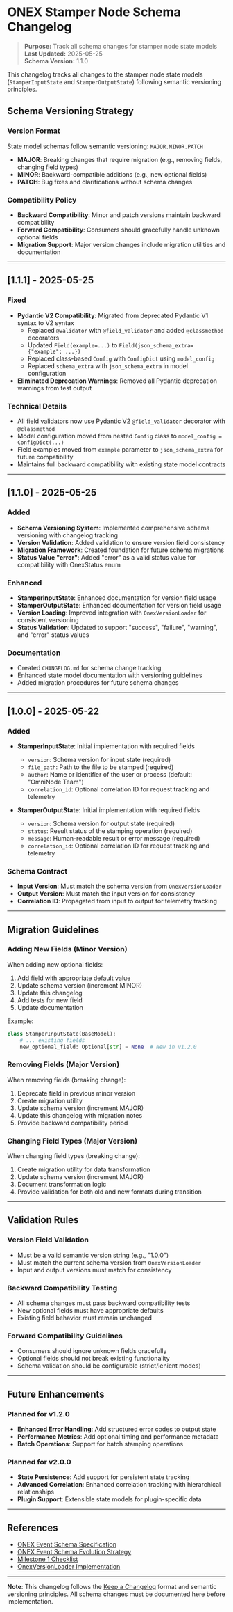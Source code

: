 <!-- === OmniNode:Metadata ===
metadata_version: 0.1.0
protocol_version: 1.1.0
owner: OmniNode Team
copyright: OmniNode Team
schema_version: 1.1.0
name: CHANGELOG.md
version: 1.0.0
uuid: 1c57352c-4e25-419a-a223-19f512e8faa1
author: OmniNode Team
created_at: 2025-05-28T12:40:27.484017
last_modified_at: 2025-05-28T17:20:04.084097
description: Stamped by ONEX
state_contract: state_contract://default
lifecycle: active
hash: 8d08ca55df467a88939c1ed37fe83182d3cb51039916082bd4bf3fb77c7d7065
entrypoint: python@CHANGELOG.md
runtime_language_hint: python>=3.11
namespace: omnibase.stamped.CHANGELOG
meta_type: tool
<!-- === /OmniNode:Metadata === -->


# ONEX Stamper Node Schema Changelog

> **Purpose:** Track all schema changes for stamper node state models  
> **Last Updated:** 2025-05-25  
> **Schema Version:** 1.1.0

This changelog tracks all changes to the stamper node state models (`StamperInputState` and `StamperOutputState`) following semantic versioning principles.

## Schema Versioning Strategy

### Version Format
State model schemas follow semantic versioning: `MAJOR.MINOR.PATCH`

- **MAJOR**: Breaking changes that require migration (e.g., removing fields, changing field types)
- **MINOR**: Backward-compatible additions (e.g., new optional fields)
- **PATCH**: Bug fixes and clarifications without schema changes

### Compatibility Policy
- **Backward Compatibility**: Minor and patch versions maintain backward compatibility
- **Forward Compatibility**: Consumers should gracefully handle unknown optional fields
- **Migration Support**: Major version changes include migration utilities and documentation

---

## [1.1.1] - 2025-05-25

### Fixed
- **Pydantic V2 Compatibility**: Migrated from deprecated Pydantic V1 syntax to V2 syntax
  - Replaced `@validator` with `@field_validator` and added `@classmethod` decorators
  - Updated `Field(example=...)` to `Field(json_schema_extra={"example": ...})`
  - Replaced class-based `Config` with `ConfigDict` using `model_config`
  - Replaced `schema_extra` with `json_schema_extra` in model configuration
- **Eliminated Deprecation Warnings**: Removed all Pydantic deprecation warnings from test output

### Technical Details
- All field validators now use Pydantic V2 `@field_validator` decorator with `@classmethod`
- Model configuration moved from nested `Config` class to `model_config = ConfigDict(...)`
- Field examples moved from `example` parameter to `json_schema_extra` for future compatibility
- Maintains full backward compatibility with existing state model contracts

---

## [1.1.0] - 2025-05-25

### Added
- **Schema Versioning System**: Implemented comprehensive schema versioning with changelog tracking
- **Version Validation**: Added validation to ensure version field consistency
- **Migration Framework**: Created foundation for future schema migrations
- **Status Value "error"**: Added "error" as a valid status value for compatibility with OnexStatus enum

### Enhanced
- **StamperInputState**: Enhanced documentation for version field usage
- **StamperOutputState**: Enhanced documentation for version field usage
- **Version Loading**: Improved integration with `OnexVersionLoader` for consistent versioning
- **Status Validation**: Updated to support "success", "failure", "warning", and "error" status values

### Documentation
- Created `CHANGELOG.md` for schema change tracking
- Enhanced state model documentation with versioning guidelines
- Added migration procedures for future schema changes

---

## [1.0.0] - 2025-05-22

### Added
- **StamperInputState**: Initial implementation with required fields
  - `version`: Schema version for input state (required)
  - `file_path`: Path to the file to be stamped (required)
  - `author`: Name or identifier of the user or process (default: "OmniNode Team")
  - `correlation_id`: Optional correlation ID for request tracking and telemetry

- **StamperOutputState**: Initial implementation with required fields
  - `version`: Schema version for output state (required)
  - `status`: Result status of the stamping operation (required)
  - `message`: Human-readable result or error message (required)
  - `correlation_id`: Optional correlation ID for request tracking and telemetry

### Schema Contract
- **Input Version**: Must match the schema version from `OnexVersionLoader`
- **Output Version**: Must match the input version for consistency
- **Correlation ID**: Propagated from input to output for telemetry tracking

---

## Migration Guidelines

### Adding New Fields (Minor Version)
When adding new optional fields:

1. Add field with appropriate default value
2. Update schema version (increment MINOR)
3. Update this changelog
4. Add tests for new field
5. Update documentation

Example:
```python
class StamperInputState(BaseModel):
    # ... existing fields
    new_optional_field: Optional[str] = None  # New in v1.2.0
```

### Removing Fields (Major Version)
When removing fields (breaking change):

1. Deprecate field in previous minor version
2. Create migration utility
3. Update schema version (increment MAJOR)
4. Update this changelog with migration notes
5. Provide backward compatibility period

### Changing Field Types (Major Version)
When changing field types (breaking change):

1. Create migration utility for data transformation
2. Update schema version (increment MAJOR)
3. Document transformation logic
4. Provide validation for both old and new formats during transition

---

## Validation Rules

### Version Field Validation
- Must be a valid semantic version string (e.g., "1.0.0")
- Must match the current schema version from `OnexVersionLoader`
- Input and output versions must match for consistency

### Backward Compatibility Testing
- All schema changes must pass backward compatibility tests
- New optional fields must have appropriate defaults
- Existing field behavior must remain unchanged

### Forward Compatibility Guidelines
- Consumers should ignore unknown fields gracefully
- Optional fields should not break existing functionality
- Schema validation should be configurable (strict/lenient modes)

---

## Future Enhancements

### Planned for v1.2.0
- **Enhanced Error Handling**: Add structured error codes to output state
- **Performance Metrics**: Add optional timing and performance metadata
- **Batch Operations**: Support for batch stamping operations

### Planned for v2.0.0
- **State Persistence**: Add support for persistent state tracking
- **Advanced Correlation**: Enhanced correlation tracking with hierarchical relationships
- **Plugin Support**: Extensible state models for plugin-specific data

---

## References

- [ONEX Event Schema Specification](docs/protocol/onex_event_schema.md)
- [ONEX Event Schema Evolution Strategy](docs/protocol/onex_event_schema_evolution.md)
- [Milestone 1 Checklist](docs/milestones/milestone_1_checklist.md)
- [OnexVersionLoader Implementation](src/omnibase/runtimes/onex_runtime/v1_0_0/utils/onex_version_loader.py)

---

**Note**: This changelog follows the [Keep a Changelog](https://keepachangelog.com/en/1.0.0/) format and semantic versioning principles. All schema changes must be documented here before implementation.
